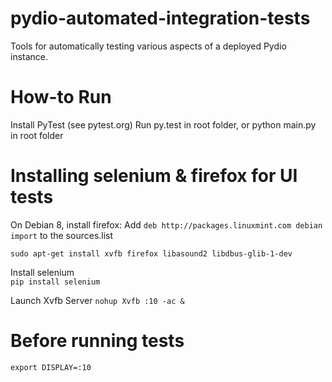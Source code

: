 # pydio-automated-integration-tests
Tools for automatically testing various aspects of a deployed Pydio instance.

# How-to Run
Install PyTest (see pytest.org)
Run py.test in root folder, or python main.py in root folder

# Installing selenium & firefox for UI tests
On Debian 8, install firefox: 
Add `deb http://packages.linuxmint.com debian import` to the sources.list  

```sudo apt-get install xvfb firefox libasound2 libdbus-glib-1-dev```

Install selenium  
`pip install selenium`

Launch Xvfb Server
`nohup Xvfb :10 -ac &`

# Before running tests
`export DISPLAY=:10`

